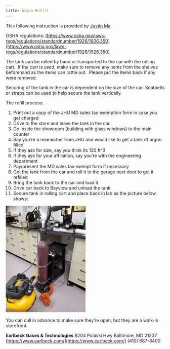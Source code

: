 ```yaml
---
title: Argon Refill
---
```


This following instruction is provided by [Justin Ma](mailto:jma60@jh.edu)

OSHA regulations: [https://www.osha.gov/laws-regs/regulations/standardnumber/1926/1926.350](https://www.osha.gov/laws-regs/regulations/standardnumber/1926/1926.350)

The tank can be rolled by hand or transported to the car with the rolling cart.  If the cart is used, make sure to remove any items from the shelves beforehand as the items can rattle out.  Please put the items back if any were removed.

Securing of the tank in the car is dependent on the size of the car. Seatbelts or straps can be used to help secure the tank vertically. 

The refill process:

1. Print out a copy of the JHU MD sales tax exemption form in case you get charged
2. Drive to the store and leave the tank in the car.
3. Go inside the showroom (building with glass windows) to the main counter
4. Say you’re a researcher from JHU and would like to get a tank of argon filled
5. If they ask for size, say you think its 120 ft^3
6. If they ask for your affiliation, say you’re with the engineering department
7. Pay/present the MD sales tax exempt form if necessary
8. Get the tank from the car and roll it to the garage next door to get it refilled
9. Bring the tank back to the car and load it
10. Drive car back to Bayview and unload the tank
11. Secure tank in rolling cart and place back in lab as the picture below shows:

<img src="argon_refill.jpg" alt="Argon Refill" style="width:50%;"/>

You can call in advance to make sure they’re open, but they are a walk-in storefront.

**Earlbeck Gases & Technologies**
8204 Pulaski Hwy
Baltimore, MD 21237
[https://www.earlbeck.com/](https://www.earlbeck.com/)
(410) 687-8400